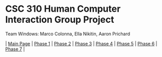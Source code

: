 # CSC 310 Human Computer Interaction Group Project

Team Windows: Marco Colonna, Ella Nikitin, Aaron Prichard

| [Main Page](https://marco-colonna.github.io/csc-310-project) | [Phase 1](https://marco-colonna.github.io/csc-310-project/phase1) | [Phase 2](https://marco-colonna.github.io/csc-310-project/phase2) | [Phase 3](https://marco-colonna.github.io/csc-310-project/phase3) | [Phase 4](https://marco-colonna.github.io/csc-310-project/phase4) | [Phase 5](https://marco-colonna.github.io/csc-310-project/phase5) | [Phase 6](https://marco-colonna.github.io/csc-310-project/phase6) | [Phase 7](https://marco-colonna.github.io/csc-310-project/phase7) |
